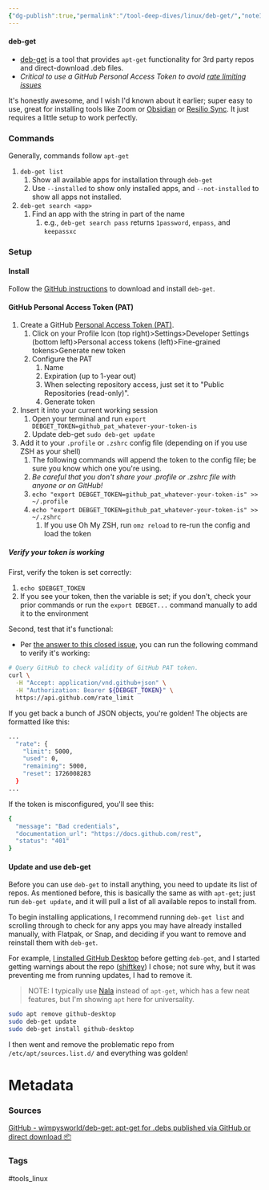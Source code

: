 ```yaml
---
{"dg-publish":true,"permalink":"/tool-deep-dives/linux/deb-get/","noteIcon":""}
---
```


#### deb-get
- [deb-get](https://github.com/wimpysworld/deb-get) is a tool that provides `apt-get` functionality for 3rd party repos and direct-download .deb files.
- *Critical to use a GitHub Personal Access Token to avoid [rate limiting issues](https://github.com/wimpysworld/deb-get?tab=readme-ov-file#github-api-rate-limits)*

It's honestly awesome, and I wish I'd known about it earlier; super easy to use, great for installing tools like Zoom or [Obsidian](https://help.obsidian.md/Getting+started/Download+and+install+Obsidian) or [Resilio Sync](https://help.resilio.com/hc/en-us/articles/206178924-Installing-Sync-package-on-Linux). It just requires a little setup to work perfectly.

### Commands
Generally, commands follow `apt-get`
1. `deb-get list`
	1. Show all available apps for installation through `deb-get`
	2. Use `--installed` to show only installed apps, and `--not-installed` to show all apps not installed.
2. `deb-get search <app>`
	1. Find an app with the string in part of the name
		1. e.g., `deb-get search pass` returns `1password`, `enpass`, and `keepassxc`

### Setup
#### Install
Follow the [GitHub instructions](https://github.com/wimpysworld/deb-get?tab=readme-ov-file#install) to download and install `deb-get`.

#### GitHub Personal Access Token (PAT)
1. Create a GitHub [Personal Access Token (PAT)](https://docs.github.com/en/authentication/keeping-your-account-and-data-secure/creating-a-personal-access-token).
	1. Click on your Profile Icon (top right)>Settings>Developer Settings (bottom left)>Personal access tokens (left)>Fine-grained tokens>Generate new token
	2. Configure the PAT
		1. Name
		2. Expiration (up to 1-year out)
		3. When selecting repository access, just set it to "Public Repositories (read-only)".
		4. Generate token
2. Insert it into your current working session
	1. Open your terminal and run `export DEBGET_TOKEN=github_pat_whatever-your-token-is`
	2. Update deb-get `sudo deb-get update`
3. Add it to your `.profile` or `.zshrc` config file (depending on if you use ZSH as your shell)
	1. The following commands will append the token to the config file; be sure you know which one you're using. 
	2. *Be careful that you don't share your .profile or .zshrc file with anyone or on GitHub!*
	3. `echo "export DEBGET_TOKEN=github_pat_whatever-your-token-is" >> ~/.profile`
	4. `echo "export DEBGET_TOKEN=github_pat_whatever-your-token-is" >> ~/.zshrc`
		1. If you use Oh My ZSH, run `omz reload` to re-run the config and load the token

##### Verify your token is working
First, verify the token is set correctly:
1. `echo $DEBGET_TOKEN`
2. If you see your token, then the variable is set; if you don't, check your prior commands or run the `export DEBGET...` command manually to add it to the environment

Second, test that it's functional:
- Per [the answer to this closed issue](https://github.com/wimpysworld/deb-get/issues/660#issuecomment-1314562812), you can run the following command to verify it's working:

```bash
# Query GitHub to check validity of GitHub PAT token.
curl \
  -H "Accept: application/vnd.github+json" \
  -H "Authorization: Bearer ${DEBGET_TOKEN}" \
  https://api.github.com/rate_limit
```

If you get back a bunch of JSON objects, you're golden!
The objects are formatted like this:

```bash
...
  "rate": {
    "limit": 5000,
    "used": 0,
    "remaining": 5000,
    "reset": 1726008283
  }
...
```

If the token is misconfigured, you'll see this:
```bash
{
  "message": "Bad credentials",
  "documentation_url": "https://docs.github.com/rest",
  "status": "401"
}
```


#### Update and use deb-get
Before you can use `deb-get` to install anything, you need to update its list of repos. As mentioned before, this is basically the same as with `apt-get`; just run `deb-get update`, and it will pull a list of all available repos to install from.

To begin installing applications, I recommend running `deb-get list` and scrolling through to check for any apps you may have already installed manually, with Flatpak, or Snap, and deciding if you want to remove and reinstall them with `deb-get`.

For example, [I installed GitHub Desktop](https://github.com/shiftkey/desktop?tab=readme-ov-file#installation-via-package-manager) before getting `deb-get`, and I started getting warnings about the repo ([shiftkey](https://github.com/shiftkey)) I chose; not sure why, but it was preventing me from running updates, I had to remove it.

> NOTE: I typically use [Nala](https://github.com/volitank/nala) instead of `apt-get`, which has a few neat features, but I'm showing `apt` here for universality.

```bash
sudo apt remove github-desktop
sudo deb-get update
sudo deb-get install github-desktop
```

I then went and remove the problematic repo from `/etc/apt/sources.list.d/` and everything was golden!
# Metadata

### Sources
[GitHub - wimpysworld/deb-get: apt-get for .debs published via GitHub or direct download 📦](https://github.com/wimpysworld/deb-get)
### Tags
#tools_linux 